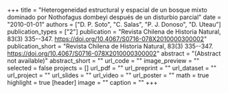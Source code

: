 +++
title = "Heterogeneidad estructural y espacial de un bosque mixto dominado por  Nothofagus dombeyi después de un disturbio parcial"
date = "2010-01-01"
authors = ["D. P. Soto", "C. Salas", "P. J. Donoso", "D. Uteau"]
publication_types = ["2"]
publication = "Revista Chilena de Historia Natural, 83(3) 335--347. https://doi.org/10.4067/S0716-078X2010000300002"
publication_short = "Revista Chilena de Historia Natural, 83(3) 335--347. https://doi.org/10.4067/S0716-078X2010000300002"
abstract = "(Abstract not available)"
abstract_short = ""
url_code = ""
image_preview = ""
selected = false
projects = []
url_pdf = ""
url_preprint = ""
url_dataset = ""
url_project = ""
url_slides = ""
url_video = ""
url_poster = ""
math = true
highlight = true
[header]
image = ""
caption = ""
+++
